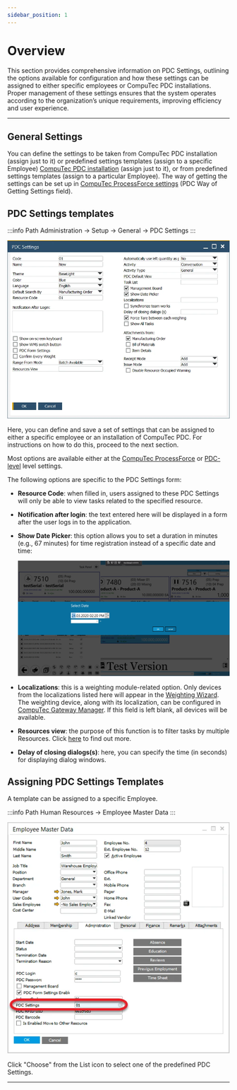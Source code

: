```yaml
---
sidebar_position: 1
---
```


# Overview

This section provides comprehensive information on PDC Settings, outlining the options available for configuration and how these settings can be assigned to either specific employees or CompuTec PDC installations. Proper management of these settings ensures that the system operates according to the organization’s unique requirements, improving efficiency and user experience.

---

## General Settings

You can define the settings to be taken from CompuTec PDC installation (assign just to it) or predefined settings templates (assign to a specific Employee) [CompuTec PDC installation](overview.md) (assign just to it), or from predefined settings templates (assign to a particular Employee). The way of getting the settings can be set up in [CompuTec ProcessForce settings](../overview.md#processforce-settings) (PDC Way of Getting Settings field).

## PDC Settings templates

:::info Path
    Administration → Setup → General → PDC Settings
:::

![PDC Settings](./media/pdc-settings/pdc-settings-general.webp)

Here, you can define and save a set of settings that can be assigned to either a specific employee or an installation of CompuTec PDC. For instructions on how to do this, proceed to the next section.

Most options are available either at the [CompuTec ProcessForce](../overview.md#processforce-settings) or [PDC-level](../overview.md) level settings.

The following options are specific to the PDC Settings form:

- **Resource Code**: when filled in, users assigned to these PDC Settings will only be able to view tasks related to the specified resource.
- **Notification after login**: the text entered here will be displayed in a form after the user logs in to the application.
- **Show Date Picker**: this option allows you to set a duration in minutes (e.g., 67 minutes) for time registration instead of a specific date and time:

  ![Show Date Picker](./media/pdc-settings/show-date-picker.webp)
- **Localizations**: this is a weighting module-related option. Only devices from the localizations listed here will appear in the [Weighting Wizard](../../weight-scales-integration/working-with-scales.md). The weighting device, along with its localization, can be configured in [CompuTec Gateway Manager](../../weight-scales-integration/computec-gateway-manager.md). If this field is left blank, all devices will be available.
- **Resources view**: the purpose of this function is to filter tasks by multiple Resources. Click [here](./resource-view.md) to find out more.
- **Delay of closing dialogs(s)**: here, you can specify the time (in seconds) for displaying dialog windows.

## Assigning PDC Settings Templates

A template can be assigned to a specific Employee.

:::info Path
    Human Resources → Employee Master Data
:::

![Assign Settings](./media/pdc-settings/pdc-assigning-settings.webp)

Click "Choose" from the List icon to select one of the predefined PDC Settings.

---
